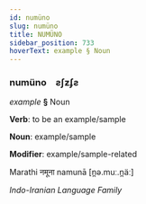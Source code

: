 ```yaml
---
id: numüno
slug: numüno
title: NUMÜNO
sidebar_position: 733
hoverText: example § Noun
---
```


### numüno&emsp;<span kind="abugida">ƨʃƶʄƨ</span>

*example* **§** Noun

**Verb**: to be an example/sample

**Noun**: example/sample

**Modifier**: example/sample-related

Marathi नमूना namunā [n̪ə.muː.n̪äː]

*Indo-Iranian Language Family*